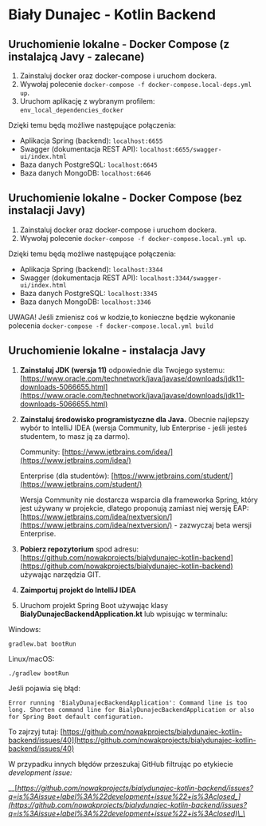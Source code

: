 # Biały Dunajec - Kotlin Backend

## Uruchomienie lokalne - Docker Compose (z instalajcą Javy - zalecane)

1. Zainstaluj docker oraz docker-compose i uruchom dockera.
2. Wywołaj polecenie `docker-compose -f docker-compose.local-deps.yml up`.
3. Uruchom aplikację z wybranym profilem: `env_local_dependencies_docker`

Dzięki temu będą możliwe następujące połączenia:
- Aplikacja Spring (backend): `localhost:6655`
- Swagger (dokumentacja REST API): `localhost:6655/swagger-ui/index.html`
- Baza danych PostgreSQL: `localhost:6645`
- Baza danych MongoDB: `localhost:6646`


## Uruchomienie lokalne - Docker Compose (bez instalacji Javy)

1. Zainstaluj docker oraz docker-compose i uruchom dockera.
2. Wywołaj polecenie `docker-compose -f docker-compose.local.yml up`.

Dzięki temu będą możliwe następujące połączenia:
- Aplikacja Spring (backend): `localhost:3344`
- Swagger (dokumentacja REST API): `localhost:3344/swagger-ui/index.html`
- Baza danych PostgreSQL: `localhost:3345`
- Baza danych MongoDB: `localhost:3346`

UWAGA! Jeśli zmienisz coś w kodzie,to konieczne będzie wykonanie polecenia `docker-compose -f docker-compose.local.yml build`

## Uruchomienie lokalne - instalacja Javy

1. **Zainstaluj JDK \(wersja 11\)** odpowiednie dla Twojego systemu: [https://www.oracle.com/technetwork/java/javase/downloads/jdk11-downloads-5066655.html](https://www.oracle.com/technetwork/java/javase/downloads/jdk11-downloads-5066655.html)
2. **Zainstaluj środowisko programistyczne dla Java.** Obecnie najlepszy wybór to IntelliJ IDEA \(wersja Community, lub Enterprise - jeśli jesteś studentem, to masz ją za darmo\).

   Community: [https://www.jetbrains.com/idea/](https://www.jetbrains.com/idea/) 

   Enterprise \(dla studentów\): [https://www.jetbrains.com/student/](https://www.jetbrains.com/student/)

   Wersja Community nie dostarcza wsparcia dla frameworka Spring, który jest używany w projekcie, dlatego proponują zamiast niej wersję EAP: [https://www.jetbrains.com/idea/nextversion/](https://www.jetbrains.com/idea/nextversion/) - zazwyczaj beta wersji Enterprise.

3. **Pobierz repozytorium** spod adresu: [https://github.com/nowakprojects/bialydunajec-kotlin-backend](https://github.com/nowakprojects/bialydunajec-kotlin-backend) używając narzędzia GIT.
4. **Zaimportuj projekt do IntelliJ IDEA**
5. Uruchom projekt Spring Boot używając klasy **BialyDunajecBackendApplication.kt** lub wpisując w terminalu:

Windows:

```text
gradlew.bat bootRun
```

Linux/macOS:

```text
./gradlew bootRun
```

Jeśli pojawia się błąd:

```text
Error running 'BialyDunajecBackendApplication': Command line is too long. Shorten command line for BialyDunajecBackendApplication or also for Spring Boot default configuration.
```

To zajrzyj tutaj: [https://github.com/nowakprojects/bialydunajec-kotlin-backend/issues/40](https://github.com/nowakprojects/bialydunajec-kotlin-backend/issues/40)



W przypadku innych błędów przeszukaj GitHub filtrując po etykiecie _development issue:_

\_\_[_https://github.com/nowakprojects/bialydunajec-kotlin-backend/issues?q=is%3Aissue+label%3A%22development+issue%22+is%3Aclosed_](https://github.com/nowakprojects/bialydunajec-kotlin-backend/issues?q=is%3Aissue+label%3A%22development+issue%22+is%3Aclosed)\_\_

